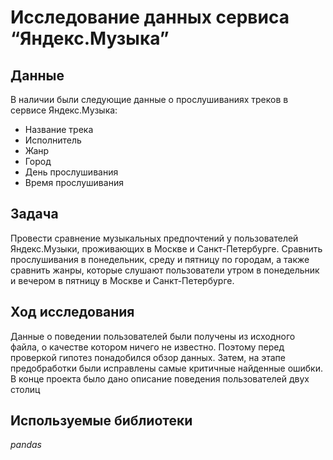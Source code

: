# Исследование данных сервиса “Яндекс.Музыка”

## Данные

В наличии были следующие данные о прослушиваниях треков в сервисе Яндекс.Музыка:
- Название трека
- Исполнитель
- Жанр
- Город
- День прослушивания
- Время прослушивания

## Задача

Провести сравнение музыкальных предпочтений у пользователей Яндекс.Музыки, проживающих в Москве и Санкт-Петербурге. Сравнить прослушивания в понедельник, среду и пятницу по городам, а также сравнить жанры, которые слушают пользователи утром в понедельник и вечером в пятницу в Москве и Санкт-Петербурге.  

## Ход исследования

Данные о поведении пользователей были получены из исходного файла, о качестве котором ничего не известно. Поэтому перед проверкой гипотез понадобился обзор данных. 
Затем, на этапе предобработки были исправлены самые критичные найденные ошибки. В конце проекта было дано описание поведения пользователей двух столиц

## Используемые библиотеки
*pandas*
